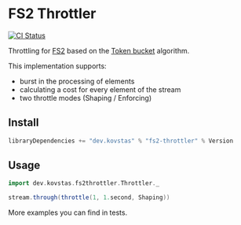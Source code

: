 FS2 Throttler
====
[![CI Status](https://github.com/kovstas/fs2-throttler/workflows/Build/badge.svg)](https://github.com/kovstas/fs2-throttler/actions)

Throttling for [FS2](https://fs2.io) based on the [Token bucket](https://en.wikipedia.org/wiki/Token_bucket) algorithm. 

This implementation supports:
- burst in the processing of elements
- calculating a cost for every element of the stream
- two throttle modes (Shaping / Enforcing)

## Install

```scala
libraryDependencies += "dev.kovstas" % "fs2-throttler" % Version
```

## Usage
```scala
import dev.kovstas.fs2throttler.Throttler._

stream.through(throttle(1, 1.second, Shaping))
```
More examples you can find in tests.